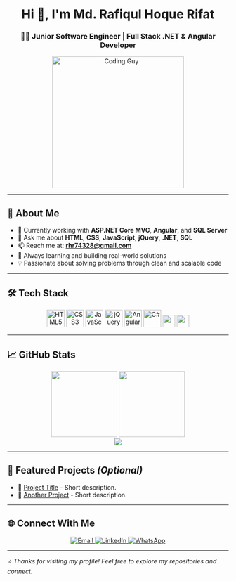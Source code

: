 <h1 align="center">Hi 👋, I'm Md. Rafiqul Hoque Rifat</h1>
<h3 align="center">👨‍💻 Junior Software Engineer | Full Stack .NET & Angular Developer</h3>

<p align="center">
  <img src="https://img.freepik.com/free-photo/programming-background-with-person-working-with-codes-computer_23-2150010130.jpg?t=st=1757957288~exp=1757960888~hmac=f167612229098aac2a760785e34c05212beb14a0061146ccb3aa32b41fac8d12&w=1480" width="300" alt="Coding Guy" />

</p>

---

## 🚀 About Me

- 🌱 Currently working with **ASP.NET Core MVC**, **Angular**, and **SQL Server**
- 💬 Ask me about **HTML**, **CSS**, **JavaScript**, **jQuery**, **.NET**, **SQL**
- 📫 Reach me at: **rhr74328@gmail.com**
- 🧠 Always learning and building real-world solutions
- 💡 Passionate about solving problems through clean and scalable code

---

## 🛠️ Tech Stack

<p align="center">
  <img src="https://cdn.jsdelivr.net/gh/devicons/devicon/icons/html5/html5-original.svg" width="40" title="HTML5" />
  <img src="https://cdn.jsdelivr.net/gh/devicons/devicon/icons/css3/css3-original.svg" width="40" title="CSS3" />
  <img src="https://cdn.jsdelivr.net/gh/devicons/devicon/icons/javascript/javascript-original.svg" width="40" title="JavaScript" />
  <img src="https://cdn.jsdelivr.net/gh/devicons/devicon/icons/jquery/jquery-original.svg" width="40" title="jQuery" />
  <img src="https://cdn.jsdelivr.net/gh/devicons/devicon/icons/angularjs/angularjs-original.svg" width="40" title="Angular" />
  <img src="https://cdn.jsdelivr.net/gh/devicons/devicon/icons/csharp/csharp-original.svg" width="40" title="C#" />
  <img src="https://img.shields.io/badge/.NET-512BD4?style=for-the-badge&logo=dotnet&logoColor=white" height="28"/>
  <img src="https://img.shields.io/badge/SQL%20Server-CC2927?style=for-the-badge&logo=microsoftsqlserver&logoColor=white" height="28"/>
</p>

---

## 📈 GitHub Stats

<p align="center">
  <!-- If working -->
  <img src="https://github-readme-stats.vercel.app/api?username=Rifat-74328&show_icons=true&theme=tokyonight" height="150" />
  <img src="https://github-readme-stats.vercel.app/api/top-langs/?username=Rifat-74328&layout=compact&theme=tokyonight" height="150" />

  <!-- If failing -->
  <br/>
  <img src="https://komarev.com/ghpvc/?username=Rifat-74328&color=blue&style=flat-square" />
</p>

---

## 📂 Featured Projects *(Optional)*

- 🔗 [Project Title](https://github.com/YourUsername/ProjectRepo) - Short description.
- 🔗 [Another Project](https://github.com/YourUsername/AnotherRepo) - Short description.

---

## 🌐 Connect With Me

<p align="center">
  <a href="mailto:rhr74328@gmail.com">
    <img src="https://img.shields.io/badge/email-D14836?style=for-the-badge&logo=gmail&logoColor=white" alt="Email" />
  </a>
  <a href="https://www.linkedin.com/in/YOUR-LINKEDIN-USERNAME">
    <img src="https://img.shields.io/badge/LinkedIn-0077B5?style=for-the-badge&logo=linkedin&logoColor=white" alt="LinkedIn" />
  </a>
  <a href="https://wa.me/YOUR_PHONE_NUMBER">
    <img src="https://img.shields.io/badge/WhatsApp-25D366?style=for-the-badge&logo=whatsapp&logoColor=white" alt="WhatsApp" />
  </a>
</p>

---

_⭐ Thanks for visiting my profile! Feel free to explore my repositories and connect._



